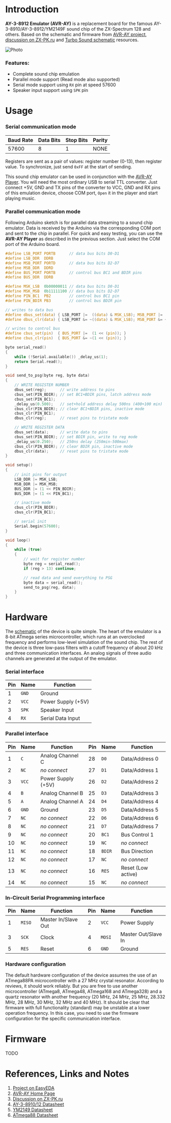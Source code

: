 # Introduction

**AY-3-8912 Emulator (AVR-AY)** is a replacement board for the famous AY-3-8910/AY-3-8912/YM2149F sound chip of the ZX-Spectrum 128 and others. Based on the schematic and firmware from [AVR-AY project](https://www.avray.ru), [discussion on ZX-PK.ru](https://zx-pk.ru/threads/10510-emulyator-ay-8910-na-atmega.html) and [Turbo Sound schematic](https://github.com/andykarpov/turbosound28p) resources.

![Photo](/hardware/AY-3-8912-Emulator-v1.1_Photo.jpg)

### Features:
- Complete sound chip emulation
- Parallel mode support (Read mode also supported)
- Serial mode support using `RX` pin at speed 57600
- Speaker input support using `SPK` pin

# Usage

### Serial communication mode

Baud Rate|Data Bits|Stop Bits|Parity
-|-|-|-
57600|8|1|NONE

Registers are sent as a pair of values: register number (0-13), then register value. To synchronize, just send `0xFF` at the start of sending.

This sound chip emulator can be used in conjunction with the [AVR-AY Player](https://www.avray.ru/avr-ay-player). You will need the most ordinary USB to serial TTL converter. Just connect +5V, GND and TX pins of the converter to VCC, GND and RX pins of this emulation device, choose COM port, `Open` it in the player and start playing music.

### Parallel communication mode

Following Arduino sketch is for parallel data streaming to a sound chip emulator. Data is received by the Arduino via the corresponding COM port and sent to the chip in parallel. For quick and easy testing, you can use the **AVR-AY Player** as described in the previous section. Just select the COM port of the Arduino board.

```c
#define LSB_PORT PORTB      // data bus bits D0-D1
#define LSB_DDR  DDRB
#define MSB_PORT PORTD      // data bus bits D2-D7
#define MSB_DDR  DDRD
#define BUS_PORT PORTB      // control bus BC1 and BDIR pins
#define BUS_DDR  DDRB

#define MSK_LSB  0b00000011 // data bus bits D0-D1
#define MSK_MSB  0b11111100 // data bus bits D2-D7
#define PIN_BC1  PB2        // control bus BC1 pin
#define PIN_BDIR PB3        // control bus BDIR pin

// writes to data bus
#define dbus_set(data) { LSB_PORT |=  ((data) & MSK_LSB); MSB_PORT |=  ((data) & MSK_MSB); }
#define dbus_clr(data) { LSB_PORT &= ~((data) & MSK_LSB); MSB_PORT &= ~((data) & MSK_MSB); }

// writes to control bus
#define cbus_set(pin)  { BUS_PORT |=  (1 << (pin)); }
#define cbus_clr(pin)  { BUS_PORT &= ~(1 << (pin)); }

byte serial_read()
{
    while (!Serial.available()) _delay_us(1);
    return Serial.read();
}

void send_to_psg(byte reg, byte data)
{
    // WRITE REGISTER NUMBER
    dbus_set(reg);      // write address to pins
    cbus_set(PIN_BDIR); // set BC1+BDIR pins, latch address mode
    cbus_set(PIN_BC1);
    _delay_us(0.500);   // set+hold address delay 500ns (400+100 min)
    cbus_clr(PIN_BDIR); // clear BC1+BDIR pins, inactive mode
    cbus_clr(PIN_BC1);
    dbus_clr(reg);      // reset pins to tristate mode

    // WRITE REGISTER DATA
    dbus_set(data);     // write data to pins
    cbus_set(PIN_BDIR); // set BDIR pin, write to reg mode
    _delay_us(0.250);   // 250ns delay (250min-500max)
    cbus_clr(PIN_BDIR); // clear BDIR pin, inactive mode
    dbus_clr(data);     // reset pins to tristate mode
}

void setup()
{
    // init pins for output
    LSB_DDR |= MSK_LSB;
    MSB_DDR |= MSK_MSB;
    BUS_DDR |= (1 << PIN_BDIR);
    BUS_DDR |= (1 << PIN_BC1);

    // inactive mode
    cbus_clr(PIN_BDIR);
    cbus_clr(PIN_BC1);

    // serial init
    Serial.begin(57600);
}

void loop()
{
    while (true)
    {
        // wait for register number
        byte reg = serial_read();
        if (reg > 13) continue;

        // read data and send everything to PSG
        byte data = serial_read();
        send_to_psg(reg, data);
    }
}
```

# Hardware

The [schematic](/hardware/AY-3-8912-Emulator-v1.1_Schematic.pdf) of the device is quite simple. The heart of the emulator is a 8-bit ATmega series microcontroller, which runs at an overclocked frequency and performs low-level simulation of the sound chip. The rest of the device is three low-pass filters with a cutoff frequency of about 20 kHz and three communication interfaces. An analog signals of three audio channels are generated at the output of the emulator.

### Serial interface

Pin|Name|Function
-|-|-
1|`GND`|Ground
2|`VCC`|Power Supply (+5V)
3|`SPK`|Speaker Input
4|`RX`| Serial Data Input

### Parallel interface

Pin|Name|Function|Pin|Name|Function
-|-|-|-|-|-
1|`C`|Analog Channel C|28|`D0`|Data/Address 0
2|`NC`|*no connect*|27|`D1`|Data/Address 1
3|`VCC`|Power Supply (+5V)|26|`D2`|Data/Address 2
4|`B`|Analog Channel B|25|`D3`|Data/Address 3
5|`A`|Analog Channel A|24|`D4`|Data/Address 4
6|`GND`|Ground|23|`D5`|Data/Address 5
7|`NC`|*no connect*|22|`D6`|Data/Address 6
8|`NC`|*no connect*|21|`D7`|Data/Address 7
9|`NC`|*no connect*|20|`BC1`|Bus Control 1
10|`NC`|*no connect*|19|`NC`|*no connect*
11|`NC`|*no connect*|18|`BDIR`|Bus Direction
12|`NC`|*no connect*|17|`NC`|*no connect*
13|`NC`|*no connect*|16|`RES`|Reset (Low active)
14|`NC`|*no connect*|15|`NC`|*no connect*

### In-Circuit Serial Programming interface

Pin|Name|Function|Pin|Name|Function
-|-|-|-|-|-
1|`MISO`|Master In/Slave Out|2|`VCC`|Power Supply
3|`SCK`|Clock|4|`MOSI`|Master Out/Slave In
5|`RES`|Reset|6|`GND`|Ground

### Hardware configuration

The default hardware configuration of the device assumes the use of an ATmega88PA microcontroller with a 27 MHz crystal resonator. According to reviews, it should work reliably. But you are free to use another microcontroller (ATmega8, ATmega48, ATmega168 and ATmega328) and a quartz resonator with another frequency (20 MHz, 24 MHz, 25 MHz, 28.332 MHz, 28 MHz, 30 MHz, 32 MHz and 40 MHz). It should be clear that firmware with full functionality (standard) may be unstable at a lower operation frequency. In this case, you need to use the firmware configuration for the specific communication interface.

# Firmware

TODO

# References, Links and Notes

1. [Project on EasyEDA](https://easyeda.com/yevgeniy.olexandrenko/avr-ay)
2. [AVR-AY Home Page](https://www.avray.ru)
3. [Discussion on ZX-PK.ru](https://zx-pk.ru/threads/10510-emulyator-ay-8910-na-atmega.html)
4. [AY-3-8910/12 Datasheet](/datasheet/AY-3-8910-microchip.pdf)
5. [YM2149 Datasheet](/datasheet/ym2149-yamaha.pdf)
6. [ATmega88 Datasheet](/datasheet/ATmega88.pdf)
